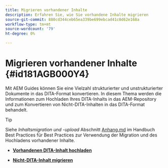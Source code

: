 ```yaml
---
title: Migrieren vorhandener Inhalte
description: Erfahren Sie, wie Sie vorhandene Inhalte migrieren
source-git-commit: 880cd344ceb65ea339be699ebcad41c0d62e168a
workflow-type: tm+mt
source-wordcount: '79'
ht-degree: 0%

---
```


# Migrieren vorhandener Inhalte {#id181AGB000Y4}

Mit AEM Guides können Sie eine Vielzahl strukturierter und unstrukturierter Dokumente in das DITA-Format konvertieren. In diesem Thema werden die Informationen zum Hochladen Ihres DITA-Inhalts in das AEM-Repository und zum Konvertieren von Nicht-DITA-Inhalten in das DITA-Format behandelt.

>[!TIP]
>
> Siehe *Inhaltsmigration und -upload* Abschnitt [Anhang.md](appendix.md) im Handbuch Best Practices für Best Practices zur Verwendung der Migration und des Hochladens vorhandener Inhalte.

- **[Vorhandenen DITA-Inhalt hochladen](migrate-content-upload-existing-dita-content.md)**

- **[Nicht-DITA-Inhalt migrieren](migrate-content-non-dita.md)**
